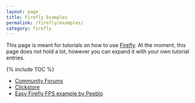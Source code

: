 ```yaml
---
layout: page
title: Firefly Examples
permalink: /firefly/examples/
category: firefly
---
```


This page is meant for tutorials on how to use [Firefly].
At the moment, this page does not hold a lot, however you can expand it with your own tutorial entries.

{% include TOC %}

* [Community Forums]
* [Clickstore](https://clickstore.clickteam.com/firefly3D)
* [Easy Firefly FPS example by Peeblo](https://peeblo.itch.io/easy-clickteam-firefly-3d-fps-example)

[Community Forums]: /clickteam/forums/
[Firefly]: /firefly/
